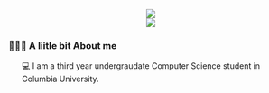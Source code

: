 
<p align="center">
  <img src="https://capsule-render.vercel.app/api?text=Hi%20There👋%I%20am%20Sumya👸&fontSize=40&animation=fadeIn&type=waving&color=gradient&height=100" />
 <br> 
 <img src="https://media.giphy.com/media/4NAhZiqIdmHSw/giphy.gif" />

 <!-- <p><a href="https://giphy.com/gifs/anime-girl-cute-fJ1xbyUH5BV5u"></a></p> -->
  <br>
  
</p>
<!-- - 🌱 I’m currently learning ...
- 👯 I’m looking to collaborate on ...
- 🤔 I’m looking for help with ...
- 💬 Ask me about ...
- 📫 How to reach me: ...
- 😄 Pronouns: ...
- ⚡ Fun fact: ...
-->
<div>
  <h3>👨🏻‍💻 A liitle bit About me</h3>
  <ul>
     💻 I am a third year undergraudate Computer Science student in Columbia University.
   
  </ul>
 </div>

